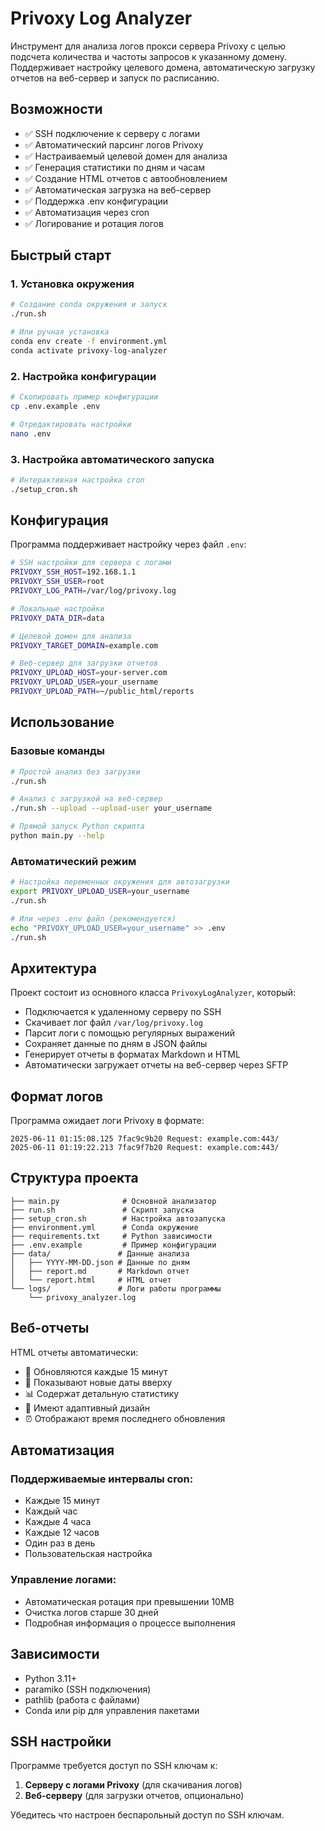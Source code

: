 # Privoxy Log Analyzer

Инструмент для анализа логов прокси сервера Privoxy с целью подсчета количества и частоты запросов к указанному домену. Поддерживает настройку целевого домена, автоматическую загрузку отчетов на веб-сервер и запуск по расписанию.

## Возможности

- ✅ SSH подключение к серверу с логами
- ✅ Автоматический парсинг логов Privoxy
- ✅ Настраиваемый целевой домен для анализа
- ✅ Генерация статистики по дням и часам
- ✅ Создание HTML отчетов с автообновлением
- ✅ Автоматическая загрузка на веб-сервер
- ✅ Поддержка .env конфигурации
- ✅ Автоматизация через cron
- ✅ Логирование и ротация логов

## Быстрый старт

### 1. Установка окружения

```bash
# Создание conda окружения и запуск
./run.sh

# Или ручная установка
conda env create -f environment.yml
conda activate privoxy-log-analyzer
```

### 2. Настройка конфигурации

```bash
# Скопировать пример конфигурации
cp .env.example .env

# Отредактировать настройки
nano .env
```

### 3. Настройка автоматического запуска

```bash
# Интерактивная настройка cron
./setup_cron.sh
```

## Конфигурация

Программа поддерживает настройку через файл `.env`:

```bash
# SSH настройки для сервера с логами
PRIVOXY_SSH_HOST=192.168.1.1
PRIVOXY_SSH_USER=root
PRIVOXY_LOG_PATH=/var/log/privoxy.log

# Локальные настройки
PRIVOXY_DATA_DIR=data

# Целевой домен для анализа
PRIVOXY_TARGET_DOMAIN=example.com

# Веб-сервер для загрузки отчетов
PRIVOXY_UPLOAD_HOST=your-server.com
PRIVOXY_UPLOAD_USER=your_username
PRIVOXY_UPLOAD_PATH=~/public_html/reports
```

## Использование

### Базовые команды

```bash
# Простой анализ без загрузки
./run.sh

# Анализ с загрузкой на веб-сервер
./run.sh --upload --upload-user your_username

# Прямой запуск Python скрипта
python main.py --help
```

### Автоматический режим

```bash
# Настройка переменных окружения для автозагрузки
export PRIVOXY_UPLOAD_USER=your_username
./run.sh

# Или через .env файл (рекомендуется)
echo "PRIVOXY_UPLOAD_USER=your_username" >> .env
./run.sh
```

## Архитектура

Проект состоит из основного класса `PrivoxyLogAnalyzer`, который:
- Подключается к удаленному серверу по SSH
- Скачивает лог файл `/var/log/privoxy.log`
- Парсит логи с помощью регулярных выражений
- Сохраняет данные по дням в JSON файлы
- Генерирует отчеты в форматах Markdown и HTML
- Автоматически загружает отчеты на веб-сервер через SFTP

## Формат логов

Программа ожидает логи Privoxy в формате:
```
2025-06-11 01:15:08.125 7fac9c9b20 Request: example.com:443/
2025-06-11 01:19:22.213 7fac9f7b20 Request: example.com:443/
```

## Структура проекта

```
├── main.py              # Основной анализатор
├── run.sh               # Скрипт запуска
├── setup_cron.sh        # Настройка автозапуска
├── environment.yml      # Conda окружение
├── requirements.txt     # Python зависимости
├── .env.example         # Пример конфигурации
├── data/               # Данные анализа
│   ├── YYYY-MM-DD.json # Данные по дням
│   ├── report.md       # Markdown отчет
│   └── report.html     # HTML отчет
└── logs/               # Логи работы программы
    └── privoxy_analyzer.log
```

## Веб-отчеты

HTML отчеты автоматически:
- 🔄 Обновляются каждые 15 минут
- 📅 Показывают новые даты вверху
- 📊 Содержат детальную статистику
- 🎨 Имеют адаптивный дизайн
- ⏰ Отображают время последнего обновления

## Автоматизация

### Поддерживаемые интервалы cron:
- Каждые 15 минут
- Каждый час  
- Каждые 4 часа
- Каждые 12 часов
- Один раз в день
- Пользовательская настройка

### Управление логами:
- Автоматическая ротация при превышении 10MB
- Очистка логов старше 30 дней
- Подробная информация о процессе выполнения

## Зависимости

- Python 3.11+
- paramiko (SSH подключения)
- pathlib (работа с файлами)
- Conda или pip для управления пакетами

## SSH настройки

Программе требуется доступ по SSH ключам к:
1. **Серверу с логами Privoxy** (для скачивания логов)
2. **Веб-серверу** (для загрузки отчетов, опционально)

Убедитесь что настроен беспарольный доступ по SSH ключам.
